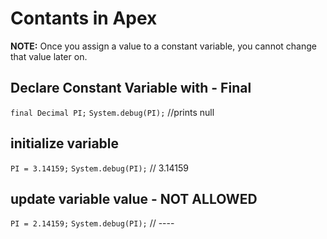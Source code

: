 # Contants in Apex
**NOTE:** Once you assign a value to a constant variable, you cannot change that value later on.
## Declare Constant Variable with - **Final**
`final Decimal PI;`
`System.debug(PI);` //prints null

## initialize variable
`PI = 3.14159;`
`System.debug(PI);` // 3.14159

## update variable value - NOT ALLOWED
`PI = 2.14159;`
`System.debug(PI);` // ----